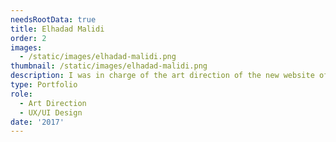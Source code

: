 ```yaml
---
needsRootData: true
title: Elhadad Malidi
order: 2
images:
  - /static/images/elhadad-malidi.png
thumbnail: /static/images/elhadad-malidi.png
description: I was in charge of the art direction of the new website of Elhadad Malidi, a webdeveloper and student at HETIC.
type: Portfolio
role:
  - Art Direction
  - UX/UI Design
date: '2017'
---
```

